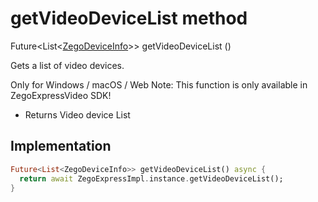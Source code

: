 


# getVideoDeviceList method








Future&lt;List&lt;[ZegoDeviceInfo](../../zego_uikit_prebuilt_live_audio_room/ZegoDeviceInfo-class.md)>> getVideoDeviceList
()





<p>Gets a list of video devices.</p>
<p>Only for Windows / macOS / Web
Note: This function is only available in ZegoExpressVideo SDK!</p>
<ul>
<li>Returns Video device List</li>
</ul>



## Implementation

```dart
Future<List<ZegoDeviceInfo>> getVideoDeviceList() async {
  return await ZegoExpressImpl.instance.getVideoDeviceList();
}
```







